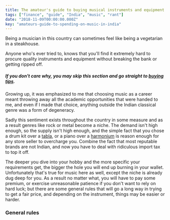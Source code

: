 ```yaml
---
title: The amateur's guide to buying musical instruments and equipment in India
tags: ["finance", "guide", "India", "music", "rant"]
date: "2018-11-09T00:00:00.000Z"
key: "amateurs-guide-to-spending-on-music-in-india"
---
```


Being a musician in this country can sometimes feel like being a vegetarian in a steakhouse.

Anyone who's ever tried to, knows that you'll find it extremely hard to procure quality instruments and equipment without breaking the bank or getting ripped off.

##### If you don't care why, you may skip this section and go straight to [buying tips](#general-rules).

Growing up, it was emphasized to me that choosing music as a career meant throwing away all the academic opportunities that were handed to me, and even if I made that choice, anything outside the Indian classical genre was a form of degeneracy.

Sadly this sentiment exists throughout the country in some measure and as a result genres like rock or metal become a niche. The demand isn't high enough, so the supply isn't high enough, and the simple fact that you chose a drum kit over a [tabla](https://en.wikipedia.org/wiki/Tabla), or a piano over a [harmonium](https://en.wikipedia.org/wiki/Pump_organ#Harmoniums) is reason enough for any store seller to overcharge you. Combine the fact that most reputable brands are not Indian, and now you have to deal with ridiculous import tax to top it off.

The deeper you dive into your hobby and the more specific your requirements get, the bigger the hole you will end up burning in your wallet. Unfortunately that's true for music here as well, except the niche is already dug deep for you. As a result no matter what, you will have to pay some premium, or exercise unreasonable patience if you don't want to rely on hard luck; but there are some general rules that will go a long way in trying to get a fair price, and depending on the instrument, things may be easier or harder.

### General rules


